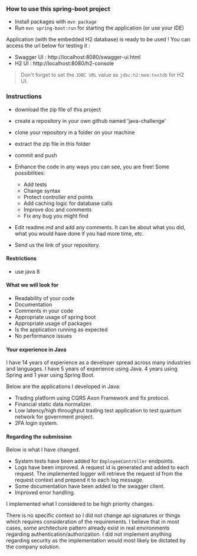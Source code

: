 ### How to use this spring-boot project

- Install packages with `mvn package`
- Run `mvn spring-boot:run` for starting the application (or use your IDE)

Application (with the embedded H2 database) is ready to be used ! You can access the url below for testing it :

- Swagger UI : http://localhost:8080/swagger-ui.html
- H2 UI : http://localhost:8080/h2-console

> Don't forget to set the `JDBC URL` value as `jdbc:h2:mem:testdb` for H2 UI.



### Instructions

- download the zip file of this project
- create a repository in your own github named 'java-challenge'
- clone your repository in a folder on your machine
- extract the zip file in this folder
- commit and push

- Enhance the code in any ways you can see, you are free! Some possibilities:
  - Add tests
  - Change syntax
  - Protect controller end points
  - Add caching logic for database calls
  - Improve doc and comments
  - Fix any bug you might find
- Edit readme.md and add any comments. It can be about what you did, what you would have done if you had more time, etc.
- Send us the link of your repository.

#### Restrictions
- use java 8


#### What we will look for
- Readability of your code
- Documentation
- Comments in your code 
- Appropriate usage of spring boot
- Appropriate usage of packages
- Is the application running as expected
- No performance issues

#### Your experience in Java

I have 14 years of experience as a developer spread across many industries and languages.
I have 5 years of experience using Java. 4 years using Spring and 1 year using Spring Boot.

Below are the applications I developed in Java:
- Trading platform using CQRS Axon Framework and fix protocol.
- Financial static data normalizer.
- Low latency/high throughput trading test application to test quantum network for government project.
- 2FA login system.


#### Regarding the submission

Below is what I have changed.
- System tests have been added for `EmployeeController` endpoints.
- Logs have been improved. A request id is generated and added to each request. The implemented logger will
  retrieve the request id from the request context and prepend it to each log message.
- Some documentation have been added to the swagger client.
- Improved error handling.

I implemented what I considered to be high priority changes. 

There is no specific context so I did not change api signatures or things which requires consideration of the
requirements. I believe that in most cases, some architecture pattern already exist in real environments regarding
authentication/authorization. I did not implement anything regarding security as the implementation would most likely
be dictated by the company solution. 
